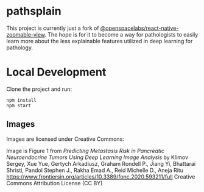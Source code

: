 # pathsplain

This project is currently just a fork of [@openspacelabs/react-native-zoomable-view](https://github.com/openspacelabs/react-native-zoomable-view). The hope is for it to become a way for pathologists to easily learn more about the less explainable features utilized in deep learning for pathology.

# Local Development

Clone the project and run:

```
npm install
npm start
```

## Images

Images are licensed under Creative Commons:

Image is Figure 1 from *Predicting Metastasis Risk in Pancreatic Neuroendocrine Tumors Using Deep Learning Image Analysis* by Klimov Sergey, Xue Yue, Gertych Arkadiusz, Graham Rondell P., Jiang Yi, Bhattarai Shristi, Pandol Stephen J., Rakha Emad A., Reid Michelle D., Aneja Ritu
https://www.frontiersin.org/articles/10.3389/fonc.2020.593211/full
Creative Commons Attribution License (CC BY)
